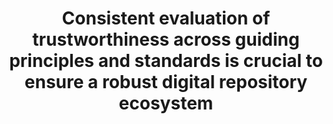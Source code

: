 ---
abstract: null
creators:
- Giaretta, David
- Garrett, John
- Maggio, Iolanda
- Conrad, Mark
- Hughes, J Steven
- Longstreth, Terry
- Svanetti, Roberta
- Lin, Dawei
- Downs, Robert R.
- Engel, Felix
- Hemmje, Matthias
date: null
document_url: https://services.phaidra.univie.ac.at/api/object/o:1424817/download
grand_parent: iPRES
institutions:
- PTAB LTD, UK
- Garrett Software, USA
- Rhea GROUP Supporting ESA, Italy
- Adv. Info. Collaboratory, USA
- Jet Propulsion Laboratory, USA
- Washington Acad. Sciences, USA
- Deda.Cloud Srl Supporting ESA, Italy
- NIAID, USA
- CIESIN, Columbia University, USA
- FernUniversität in Hagen, Germany
keywords: []
landing_page_url: https://phaidra.univie.ac.at/o:1424817
language: eng
layout: publication
license: All rights reserved
notes_url: null
parent: iPRES 2021
publication_type: lightning talk
size: 81592
slides_url: null
source_name: iPRES
stream_url: null
title: Consistent evaluation of trustworthiness across guiding principles and standards
  is crucial to ensure a robust digital repository ecosystem
year: 2021
---